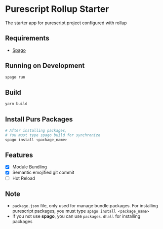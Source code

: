 # Purescript Rollup Starter
The starter app for purescript project configured with rollup

## Requirements
- [Spago](https://github.com/purescript/spago)

## Running on Development
```sh
spago run
```
## Build
```sh
yarn build
```

## Install Purs Packages
```sh
# After installing packages,
# You must type spago build for synchronize
spago install <package_name>
```

## Features
- [X] Module Bundling
- [X] Semantic emojified git commit
- [ ] Hot Reload

## Note
- `package.json` file, only used for manage bundle packages. For installing purescript packages, you must type `spago install <package_name>`
- If you not use **spago**, you can use `packages.dhall` for installing packages